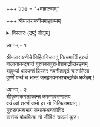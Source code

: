 +++
title = "+माहात्म्यम्"

+++
श्रीमन्नारायणीयमाहात्म्यम्

<details><summary>विस्तारः (द्रष्टुं नोद्यम्)</summary>

Typed/Transliterated by Mohan Chettoor
</details>


ध्यानम् - १



श्रीमन्नारायणीये निहितनिजतनुं नित्यमार्त्तिं हरन्तं  
बालानानन्दयन्तं गुरुपवनपुराधीशमार्द्रान्तरङ्गम्  
बाहुभ्यां धारयन्तं प्रियतर नवनीतामृतं चात्मलिला-  
पूर्ण्णं ग्रन्थं च भान्तं जनहृदयनभश्चन्द्रमेकं भजेहम् !





ध्यानम् - २  
श्रीकृष्णकमलाकान्त करुणावरुणालय  
वयं त्वां शरणं यामो हर नो निखिलामयान्।  
गुरुरूपमहाभाग कथाकथनकोविद  
कर्त्तव्यं बोधयित्वा नो जीवितं सफलं कुरु।



